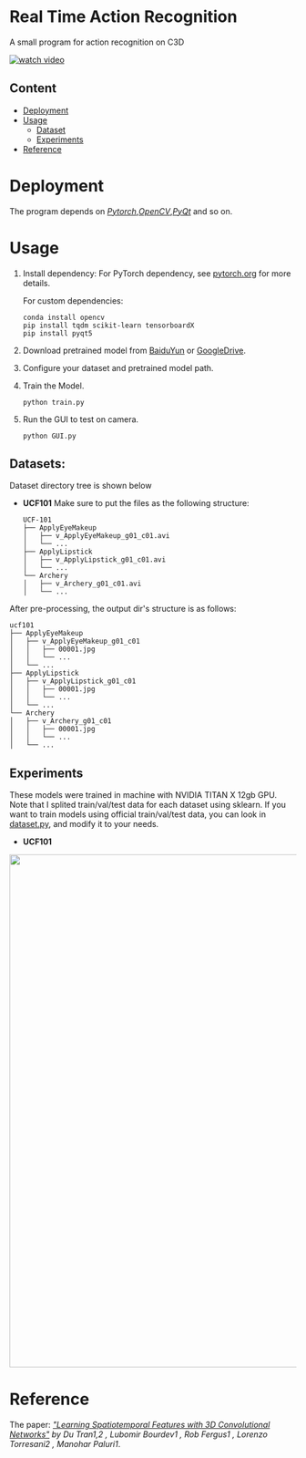 # Real Time Action Recognition
A small program for action recognition on C3D

[![watch video](https://github.com/xiaohai0520/action_recognition_on_C3D/blob/master/image/test2.png?raw=true)](https://www.youtube.com/watch?v=C3nn2yPgTWc&feature=youtu.be)

## Content
- [Deployment](#deployment)
- [Usage](#usage)
  - [Dataset](#dataset)
  - [Experiments](#experiments)
- [Reference](#reference)

# Deployment

The program depends on *[Pytorch](https://github.com/pytorch/pytorch)*,*[OpenCV](https://github.com/opencv/opencv)*,*[PyQt](https://github.com/PyQt5/PyQt)* and so on.  

# Usage
1. Install dependency:
    For PyTorch dependency, see [pytorch.org](https://pytorch.org/) for more details.

    For custom dependencies:
    ```Shell
    conda install opencv
    pip install tqdm scikit-learn tensorboardX
    pip install pyqt5
    ```
2. Download pretrained model from [BaiduYun](https://pan.baidu.com/s/1saNqGBkzZHwZpG-A5RDLVw) or 
[GoogleDrive](https://drive.google.com/file/d/19NWziHWh1LgCcHU34geoKwYezAogv9fX/view?usp=sharing).   

3. Configure your dataset and pretrained model path.

4. Train the Model.

    ```Shell
    python train.py
    ```
5. Run the GUI to test on camera.
    ```Shell
    python GUI.py

    ```

## Datasets:
Dataset directory tree is shown below

- **UCF101**
Make sure to put the files as the following structure:
  ```
  UCF-101
  ├── ApplyEyeMakeup
  │   ├── v_ApplyEyeMakeup_g01_c01.avi
  │   └── ...
  ├── ApplyLipstick
  │   ├── v_ApplyLipstick_g01_c01.avi
  │   └── ...
  └── Archery
  │   ├── v_Archery_g01_c01.avi
  │   └── ...
  ```
After pre-processing, the output dir's structure is as follows:
  ```
  ucf101
  ├── ApplyEyeMakeup
  │   ├── v_ApplyEyeMakeup_g01_c01
  │   │   ├── 00001.jpg
  │   │   └── ...
  │   └── ...
  ├── ApplyLipstick
  │   ├── v_ApplyLipstick_g01_c01
  │   │   ├── 00001.jpg
  │   │   └── ...
  │   └── ...
  └── Archery
  │   ├── v_Archery_g01_c01
  │   │   ├── 00001.jpg
  │   │   └── ...
  │   └── ...
  ```

## Experiments
These models were trained in machine with NVIDIA TITAN X 12gb GPU. Note that I splited
train/val/test data for each dataset using sklearn. If you want to train models using
official train/val/test data, you can look in [dataset.py](https://github.com/jfzhang95/pytorch-video-recognition/blob/master/dataloaders/dataset.py), and modify it to your needs.

- **UCF101**

<p align="center"><img src="https://github.com/xiaohai0520/action_recognition_on_C3D/blob/master/image/ucf101_results.png?raw=true" align="center" width=900 height=auto/></p>


# Reference
The paper: *["Learning Spatiotemporal Features with 3D Convolutional Networks"](https://arxiv.org/pdf/1412.0767.pdf) by Du Tran1,2
, Lubomir Bourdev1
, Rob Fergus1
, Lorenzo Torresani2
, Manohar Paluri1*.
